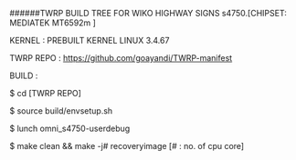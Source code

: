 ######TWRP BUILD TREE FOR WIKO HIGHWAY SIGNS s4750.[CHIPSET: MEDIATEK MT6592m ]


KERNEL : PREBUILT KERNEL LINUX 3.4.67

TWRP REPO : https://github.com/goayandi/TWRP-manifest

BUILD :

$ cd [TWRP REPO]

$ source build/envsetup.sh 

$ lunch omni_s4750-userdebug 

$ make clean && make -j# recoveryimage [# : no. of cpu core]


